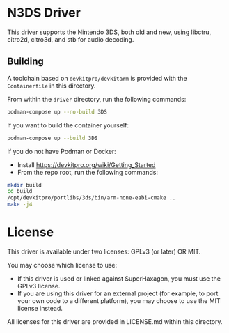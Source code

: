 # N3DS Driver

This driver supports the Nintendo 3DS, both old and new, using libctru, citro2d, citro3d, and stb for audio decoding.

## Building

A toolchain based on `devkitpro/devkitarm` is provided with the `Containerfile` in this directory. 

From within the `driver` directory, run the following commands:

```bash
podman-compose up --no-build 3DS
```

If you want to build the container yourself:

```bash
podman-compose up --build 3DS
```

If you do not have Podman or Docker:

* Install https://devkitpro.org/wiki/Getting_Started
* From the repo root, run the following commands:

```bash
mkdir build
cd build
/opt/devkitpro/portlibs/3ds/bin/arm-none-eabi-cmake ..
make -j4
```

# License

This driver is available under two licenses: GPLv3 (or later) OR MIT. 

You may choose which license to use:

* If this driver is used or linked against SuperHaxagon, you must use the GPLv3 license.
* If you are using this driver for an external project (for example, to port your own code to a different platform),
  you may choose to use the MIT license instead.

All licenses for this driver are provided in LICENSE.md within this directory.
